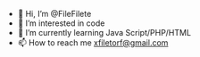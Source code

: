 - 👋 Hi, I’m @FileFilete
- 👀 I’m interested in code
- 🌱 I’m currently learning Java Script/PHP/HTML
- 📫 How to reach me xfiletorf@gmail.com
